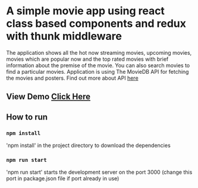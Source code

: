 # A simple movie app using react class based components and redux with thunk middleware
The application shows all the hot now streaming movies, upcoming movies, movies which are popular now and the top rated movies with brief information about the premise of the movie. You can also search movies to find a particular movies. Application is using The MovieDB API for fetching the movies and posters. Find out more about API [here](https://www.themoviedb.org/)


## View Demo [Click Here](https://movie-app-react-cbc.netlify.app)

## How to run
### `npm install`
'npm install' in the project directory to download the dependencies

### `npm run start`
'npm run start' starts the development server on the port 3000 (change this port in package.json file if port already in use)
